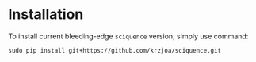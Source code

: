 Installation
============

To install current bleeding-edge `sciquence` version, simply use
command:

    sudo pip install git+https://github.com/krzjoa/sciquence.git
